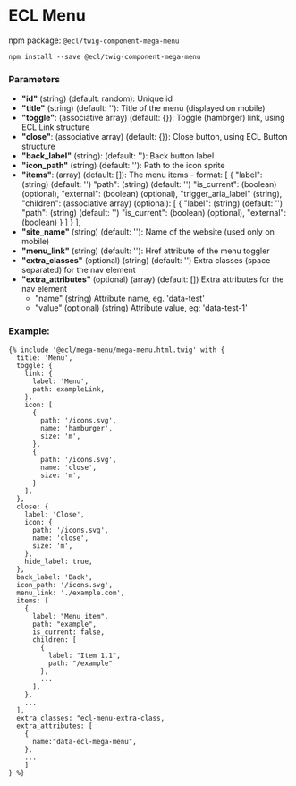 # ECL Menu

npm package: `@ecl/twig-component-mega-menu`

```shell
npm install --save @ecl/twig-component-mega-menu
```

### Parameters

- **"id"** (string) (default: random): Unique id
- **"title"** (string) (default: ''): Title of the menu (displayed on mobile)
- **"toggle"**: (associative array) (default: {}): Toggle (hambrger) link, using ECL Link structure
- **"close"**: (associative array) (default: {}): Close button, using ECL Button structure
- **"back_label"** (string): (default: ''): Back button label
- **"icon_path"** (string) (default: ''): Path to the icon sprite
- **"items"**: (array) (default: []): The menu items - format: [
  {
  "label": (string) (default: '')
  "path": (string) (default: '')
  "is_current": (boolean) (optional),
  "external": (boolean) (optional),
  "trigger_aria_label" (string),
  "children": (associative array) (optional): [
  {
  "label": (string) (default: '')
  "path": (string) (default: '')
  "is_current": (boolean) (optional),
  "external": (boolean)
  }
  ]
  }
  ],
- **"site_name"** (string) (default: ''): Name of the website (used only on mobile)
- **"menu_link"** (string) (default: ''): Href attribute of the menu toggler
- **"extra_classes"** (optional) (string) (default: '') Extra classes (space separated) for the nav element
- **"extra_attributes"** (optional) (array) (default: []) Extra attributes for the nav element
  - "name" (string) Attribute name, eg. 'data-test'
  - "value" (optional) (string) Attribute value, eg: 'data-test-1'

### Example:

<!-- prettier-ignore -->
```twig
{% include '@ecl/mega-menu/mega-menu.html.twig' with {
  title: 'Menu',
  toggle: {
    link: {
      label: 'Menu',
      path: exampleLink,
    },
    icon: [
      {
        path: '/icons.svg',
        name: 'hamburger',
        size: 'm',
      },
      {
        path: '/icons.svg',
        name: 'close',
        size: 'm',
      }
    ],
  },
  close: {
    label: 'Close',
    icon: {
      path: '/icons.svg',
      name: 'close',
      size: 'm',
    },
    hide_label: true,
  },
  back_label: 'Back',
  icon_path: '/icons.svg',
  menu_link: './example.com',
  items: [
    {
      label: "Menu item",
      path: "example",
      is_current: false,
      children: [
        {
          label: "Item 1.1",
          path: "/example"
        },
        ...
      ],
    },
    ...
  ],
  extra_classes: "ecl-menu-extra-class,
  extra_attributes: [
    {
      name:"data-ecl-mega-menu",
    },
    ...
    ]
} %}
```
